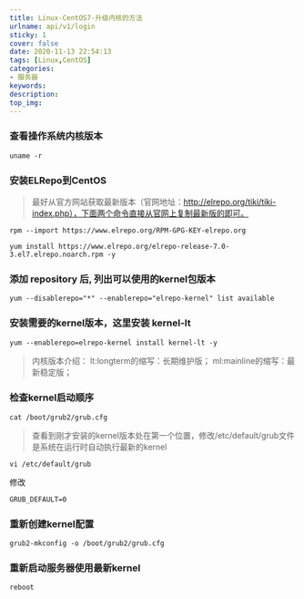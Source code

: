 ```yaml
---
title: Linux-CentOS7-升级内核的方法
urlname: api/v1/login
sticky: 1
cover: false
date: 2020-11-13 22:54:13
tags: [Linux,CentOS]
categories: 
- 服务器
keywords:
description:
top_img:
---
```


### 查看操作系统内核版本
```
uname -r
```

### 安装ELRepo到CentOS
> 最好从官方网站获取最新版本（官网地址：http://elrepo.org/tiki/tiki-index.php），下面两个命令直接从官网上复制最新版的即可。

```
rpm --import https://www.elrepo.org/RPM-GPG-KEY-elrepo.org
```
```
yum install https://www.elrepo.org/elrepo-release-7.0-3.el7.elrepo.noarch.rpm -y
```

### 添加 repository 后, 列出可以使用的kernel包版本

```
yum --disablerepo="*" --enablerepo="elrepo-kernel" list available
```

### 安装需要的kernel版本，这里安装 kernel-lt

```
yum --enablerepo=elrepo-kernel install kernel-lt -y
```

> 内核版本介绍：
lt:longterm的缩写：长期维护版；
ml:mainline的缩写：最新稳定版；

### 检查kernel启动顺序

```
cat /boot/grub2/grub.cfg
```

> 查看到刚才安装的kernel版本处在第一个位置，修改/etc/default/grub文件是系统在运行时自动执行最新的kernel

```
vi /etc/default/grub
```

修改
```
GRUB_DEFAULT=0
```

### 重新创建kernel配置

```
grub2-mkconfig -o /boot/grub2/grub.cfg
```

### 重新启动服务器使用最新kernel

```
reboot
```